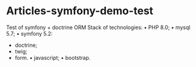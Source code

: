 # Articles-symfony-demo-test
Test of symfony + doctrine ORM
Stack of technologies: 
• PHP 8.0; 
• mysql 5.7;
• symfony 5.2:
  - doctrine; 
  - twig;
  - form.
• javascript;
• bootstrap.
